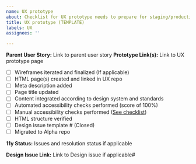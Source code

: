 ```yaml
---
name: UX prototype
about: Checklist for UX prototype needs to prepare for staging/production
title: UX prototype (TEMPLATE)
labels: UX
assignees: ''

---
```


**Parent User Story:** Link to parent user story
**Prototype Link(s):** Link to UX prototype page

- [ ] Wireframes iterated and finalized (If applicable)
- [ ] HTML page(s) created and linked in UX repo
- [ ] Meta description added 
- [ ] Page title updated
- [ ] Content integrated according to design system and standards 
- [ ] Automated accessibility checks performed (score of 100%)
- [ ] Manual accessibility checks performed ([See checklist](https://drive.google.com/open?id=0B72FqFUONAggazJwQURQeTBPMEZGRjJXSFNGcDJrMF9ENERR))
- [ ] HTML structure verified
- [ ] Design issue template # (Closed)
- [ ] Migrated to Alpha repo

**11y Status:** Issues and resolution status if applicable


**Design Issue Link:** Link to Design issue if applicable#
